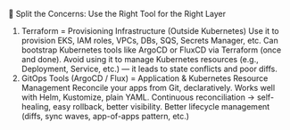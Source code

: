 🔧 Split the Concerns: Use the Right Tool for the Right Layer

1. Terraform = Provisioning Infrastructure (Outside Kubernetes)
   Use it to provision EKS, IAM roles, VPCs, DBs, SQS, Secrets Manager, etc.
   Can bootstrap Kubernetes tools like ArgoCD or FluxCD via Terraform (once and done).
   Avoid using it to manage Kubernetes resources (e.g., Deployment, Service, etc.) — it leads to state conflicts and poor diffs.
2. GitOps Tools (ArgoCD / Flux) = Application & Kubernetes Resource Management
   Reconcile your apps from Git, declaratively.
   Works well with Helm, Kustomize, plain YAML.
   Continuous reconciliation → self-healing, easy rollback, better visibility.
   Better lifecycle management (diffs, sync waves, app-of-apps pattern, etc.)

